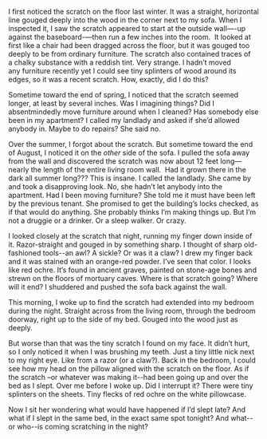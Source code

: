 I first noticed the scratch on the floor last winter. It was a straight, horizontal line gouged deeply into the wood in the corner next to my sofa. When I inspected it, I saw the scratch appeared to start at the outside wall—-up against the baseboard-—then run a few inches into the room.  It looked at first like a chair had been dragged across the floor, but it was gouged too deeply to be from ordinary furniture. The scratch also contained traces of a chalky substance with a reddish tint. Very strange. I hadn’t moved any furniture recently yet I could see tiny splinters of wood around its edges, so it was a recent scratch. How, exactly, did I do this?  

Sometime toward the end of spring, I noticed that the scratch seemed longer, at least by several inches. Was I imagining things? Did I absentmindedly move furniture around when I cleaned? Has somebody else been in my apartment? I called my landlady and asked if she’d allowed anybody in. Maybe to do repairs? She said no.  

Over the summer, I forgot about the scratch. But sometime toward the end of August, I noticed it on the *other* side of the sofa. I pulled the sofa away from the wall and discovered the scratch was now about 12 feet long—nearly the length of the entire living room wall.  Had it grown there in the dark all summer long??? This is insane. I called the landlady. She came by and took a disapproving look. No, she hadn’t let anybody into the apartment. Had I been moving furniture? She told me it must have been left by the previous tenant. She promised to get the building’s locks checked, as if that would do anything. She probably thinks I’m making things up. But I’m not a druggie or a drinker. Or a sleep walker. Or crazy.  

I looked closely at the scratch that night, running my finger down inside of it. Razor-straight and gouged in by something sharp. I thought of sharp old-fashioned tools--an awl? A sickle? Or was it a claw? I drew my finger back and it was stained with an orange-red powder. I’ve seen that color. I looks like red ochre. It’s found in ancient graves, painted on stone-age bones and strewn on the floors of mortuary caves. Where is that scratch going? Where will it end? I shuddered and pushed the sofa back against the wall. 

This morning, I woke up to find the scratch had extended into my bedroom during the night. Straight across from the living room, through the bedroom doorway, right up to the side of my bed. Gouged into the wood just as deeply.  

But worse than that was the tiny scratch I found on my face. It didn’t hurt, so I only noticed it when I was brushing my teeth. Just a tiny little nick next to my right eye. Like from a razor (or a claw?). Back in the bedroom, I could see how my head on the pillow aligned with the scratch on the floor. As if the scratch –or whatever was making it--had been going up and over the bed as I slept. Over me before I woke up. Did I interrupt it? There were tiny splinters on the sheets. Tiny flecks of red ochre on the white pillowcase.  

Now I sit her wondering what would have happened if I’d slept late? And what if I slept in the same bed, in the exact same spot tonight? And what--or who--is coming scratching in the night? 